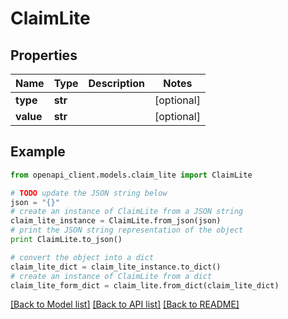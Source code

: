 # ClaimLite


## Properties

Name | Type | Description | Notes
------------ | ------------- | ------------- | -------------
**type** | **str** |  | [optional] 
**value** | **str** |  | [optional] 

## Example

```python
from openapi_client.models.claim_lite import ClaimLite

# TODO update the JSON string below
json = "{}"
# create an instance of ClaimLite from a JSON string
claim_lite_instance = ClaimLite.from_json(json)
# print the JSON string representation of the object
print ClaimLite.to_json()

# convert the object into a dict
claim_lite_dict = claim_lite_instance.to_dict()
# create an instance of ClaimLite from a dict
claim_lite_form_dict = claim_lite.from_dict(claim_lite_dict)
```
[[Back to Model list]](../README.md#documentation-for-models) [[Back to API list]](../README.md#documentation-for-api-endpoints) [[Back to README]](../README.md)


